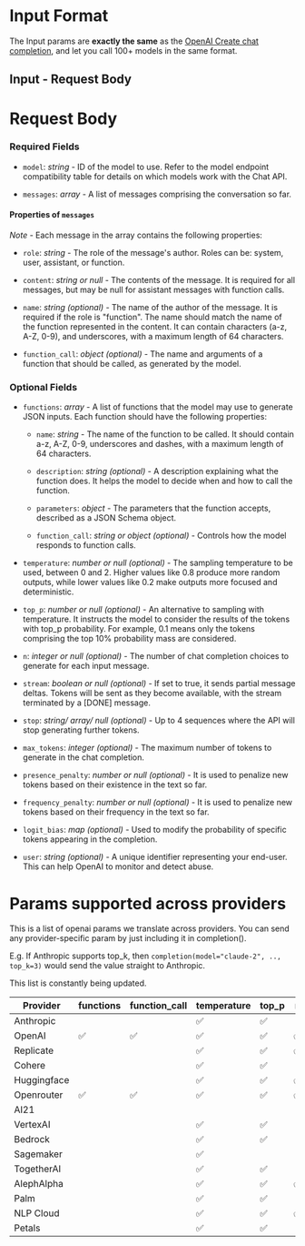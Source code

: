 # Input Format
The Input params are **exactly the same** as the <a href="https://platform.openai.com/docs/api-reference/chat/create" target="_blank" rel="noopener noreferrer">OpenAI Create chat completion</a>, and let you call 100+ models in the same format. 

## Input - Request Body
# Request Body

### Required Fields

- `model`: *string* - ID of the model to use. Refer to the model endpoint compatibility table for details on which models work with the Chat API.
  
- `messages`: *array* - A list of messages comprising the conversation so far.

#### Properties of `messages`
*Note* - Each message in the array contains the following properties:

- `role`: *string* - The role of the message's author. Roles can be: system, user, assistant, or function.

- `content`: *string or null* - The contents of the message. It is required for all messages, but may be null for assistant messages with function calls.

- `name`: *string (optional)* - The name of the author of the message. It is required if the role is "function". The name should match the name of the function represented in the content. It can contain characters (a-z, A-Z, 0-9), and underscores, with a maximum length of 64 characters.

- `function_call`: *object (optional)* - The name and arguments of a function that should be called, as generated by the model.



### Optional Fields

- `functions`: *array* - A list of functions that the model may use to generate JSON inputs. Each function should have the following properties:

    - `name`: *string* - The name of the function to be called. It should contain a-z, A-Z, 0-9, underscores and dashes, with a maximum length of 64 characters.
    
    - `description`: *string (optional)* - A description explaining what the function does. It helps the model to decide when and how to call the function.
    
    - `parameters`: *object* - The parameters that the function accepts, described as a JSON Schema object.
    
    - `function_call`: *string or object (optional)* - Controls how the model responds to function calls.

- `temperature`: *number or null (optional)* - The sampling temperature to be used, between 0 and 2. Higher values like 0.8 produce more random outputs, while lower values like 0.2 make outputs more focused and deterministic. 

- `top_p`: *number or null (optional)* - An alternative to sampling with temperature. It instructs the model to consider the results of the tokens with top_p probability. For example, 0.1 means only the tokens comprising the top 10% probability mass are considered.

- `n`: *integer or null (optional)* - The number of chat completion choices to generate for each input message.

- `stream`: *boolean or null (optional)* - If set to true, it sends partial message deltas. Tokens will be sent as they become available, with the stream terminated by a [DONE] message.

- `stop`: *string/ array/ null (optional)* - Up to 4 sequences where the API will stop generating further tokens.

- `max_tokens`: *integer (optional)* - The maximum number of tokens to generate in the chat completion.

- `presence_penalty`: *number or null (optional)* - It is used to penalize new tokens based on their existence in the text so far.

- `frequency_penalty`: *number or null (optional)* - It is used to penalize new tokens based on their frequency in the text so far.

- `logit_bias`: *map (optional)* - Used to modify the probability of specific tokens appearing in the completion.

- `user`: *string (optional)* - A unique identifier representing your end-user. This can help OpenAI to monitor and detect abuse.

# Params supported across providers
This is a list of openai params we translate across providers. You can  send any provider-specific param by just including it in completion(). 

E.g. If Anthropic supports top_k, then `completion(model="claude-2", .., top_k=3)` would send the value straight to Anthropic.

This list is constantly being updated.

| Provider | functions | function_call | temperature | top_p | n | stream | stop | max_tokens | presence_penalty | frequency_penalty | logit_bias | user |
|---|---|---|---|---|---|---|---|---|---|---|---|---|
|Anthropic| | | ✅ | ✅ | |  ✅ | ✅ | ✅ |  |   |
|OpenAI| ✅ | ✅ | ✅ | ✅ | ✅ | ✅ | ✅ | ✅ | ✅ | ✅ | ✅ | ✅ |
|Replicate| | | ✅ | ✅ | ✅ | ✅ | ✅ | ✅|  |   |
|Cohere| | | ✅ | ✅ | |  ✅ | |  ✅|  |   | ✅ |
|Huggingface| | | ✅ | ✅ | ✅ | ✅ | ✅ | ✅ |  | | |
|Openrouter| ✅ | ✅ | ✅ | ✅ | ✅ | ✅ | ✅ | ✅ | ✅ | ✅ | ✅ | ✅ |
|AI21|  | | | | | | | |  | | |
|VertexAI| | | ✅ | ✅ | | ✅ | | ✅ |  |  |   |
|Bedrock| | | ✅ | ✅ | | ✅ | ✅ | ✅ |  | | |
|Sagemaker| | | ✅ | | | ✅ | | ✅ |  | | |
|TogetherAI| | | ✅ | ✅ | | ✅ | ✅ | ✅ |  | ✅ | |
|AlephAlpha| | | ✅ | ✅ | ✅ | ✅ | ✅ | ✅ | ✅ | ✅ | | |
|Palm| | | ✅ | ✅ | | ✅ | |  |  |  | |
|NLP Cloud| | | ✅ | ✅ | ✅ | ✅ | ✅ | ✅  | ✅ | ✅ | | |
|Petals| | | ✅ | ✅ | | | | ✅ |  |   |